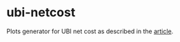 # ubi-netcost

Plots generator for UBI net cost as described in the [article](https://www.weforum.org/agenda/2017/07/the-cost-of-universal-basic-income-might-be-lower-than-you-think?utm_content=buffera1070&utm_medium=social&utm_source=twitter.com&utm_campaign=buffer).
